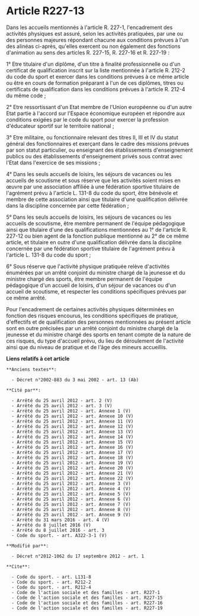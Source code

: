 # Article R227-13

Dans les accueils mentionnés à l'article R. 227-1, l'encadrement des activités physiques est assuré, selon les activités
pratiquées, par une ou des personnes majeures répondant chacune aux conditions prévues à l'un des alinéas ci-après, qu'elles
exercent ou non également des fonctions d'animation au sens des articles R. 227-15, R. 227-16 et R. 227-19 : 

1° Etre titulaire d'un diplôme, d'un titre à finalité professionnelle ou d'un certificat de qualification inscrit sur la
liste mentionnée à l'article R. 212-2 du code du sport et exercer dans les conditions prévues à ce même article ou être en
cours de formation préparant à l'un de ces diplômes, titres ou certificats de qualification dans les conditions prévues à
l'article R. 212-4 du même code ; 

2° Etre ressortissant d'un Etat membre de l'Union européenne ou d'un autre Etat partie à l'accord sur l'Espace économique
européen et répondre aux conditions exigées par le code du sport pour exercer la profession d'éducateur sportif sur le
territoire national ; 

3° Etre militaire, ou fonctionnaire relevant des titres II, III et IV du statut général des fonctionnaires et exerçant dans
le cadre des missions prévues par son statut particulier, ou enseignant des établissements d'enseignement publics ou des
établissements d'enseignement privés sous contrat avec l'Etat dans l'exercice de ses missions ; 

4° Dans les seuls accueils de loisirs, les séjours de vacances ou les accueils de scoutisme et sous réserve que les activités
soient mises en œuvre par une association affiliée à une fédération sportive titulaire de l'agrément prévu à l'article L.
131-8 du code du sport, être bénévole et membre de cette association ainsi que titulaire d'une qualification délivrée dans la
discipline concernée par cette fédération ; 

5° Dans les seuls accueils de loisirs, les séjours de vacances ou les accueils de scoutisme, être membre permanent de
l'équipe pédagogique ainsi que titulaire d'une des qualifications mentionnées au 1° de l'article R. 227-12 ou bien agent de
la fonction publique mentionné au 2° de ce même article, et titulaire en outre d'une qualification délivrée dans la
discipline concernée par une fédération sportive titulaire de l'agrément prévu à l'article L. 131-8 du code du sport ; 

6° Sous réserve que l'activité physique pratiquée relève d'activités énumérées par un arrêté conjoint du ministre chargé de
la jeunesse et du ministre chargé des sports, être membre permanent de l'équipe pédagogique d'un accueil de loisirs, d'un
séjour de vacances ou d'un accueil de scoutisme, et respecter les conditions spécifiques prévues par ce même arrêté. 

Pour l'encadrement de certaines activités physiques déterminées en fonction des risques encourus, les conditions spécifiques
de pratique, d'effectifs et de qualification des personnes mentionnées au présent article sont en outre précisées par un
arrêté conjoint du ministre chargé de la jeunesse et du ministre chargé des sports en tenant compte de la nature de ces
risques, du type d'accueil prévu, du lieu de déroulement de l'activité ainsi que du niveau de pratique et de l'âge des
mineurs accueillis.

**Liens relatifs à cet article**

	**Anciens textes**:

	  - Décret n°2002-883 du 3 mai 2002 - art. 13 (Ab)

	**Cité par**:

	  - Arrêté du 25 avril 2012 - art. 2 (V)
	  - Arrêté du 25 avril 2012 - art. 3 (V)
	  - Arrêté du 25 avril 2012 - art. Annexe 1 (V)
	  - Arrêté du 25 avril 2012 - art. Annexe 10 (V)
	  - Arrêté du 25 avril 2012 - art. Annexe 11 (V)
	  - Arrêté du 25 avril 2012 - art. Annexe 12 (V)
	  - Arrêté du 25 avril 2012 - art. Annexe 13 (V)
	  - Arrêté du 25 avril 2012 - art. Annexe 14 (V)
	  - Arrêté du 25 avril 2012 - art. Annexe 15 (V)
	  - Arrêté du 25 avril 2012 - art. Annexe 16 (V)
	  - Arrêté du 25 avril 2012 - art. Annexe 17 (V)
	  - Arrêté du 25 avril 2012 - art. Annexe 18 (V)
	  - Arrêté du 25 avril 2012 - art. Annexe 19 (V)
	  - Arrêté du 25 avril 2012 - art. Annexe 20 (V)
	  - Arrêté du 25 avril 2012 - art. Annexe 21 (V)
	  - Arrêté du 25 avril 2012 - art. Annexe 22 (V)
	  - Arrêté du 25 avril 2012 - art. Annexe 3 (V)
	  - Arrêté du 25 avril 2012 - art. Annexe 4 (V)
	  - Arrêté du 25 avril 2012 - art. Annexe 5 (V)
	  - Arrêté du 25 avril 2012 - art. Annexe 6 (V)
	  - Arrêté du 25 avril 2012 - art. Annexe 7 (V)
	  - Arrêté du 25 avril 2012 - art. Annexe 8 (V)
	  - Arrêté du 25 avril 2012 - art. Annexe 9 (V)
	  - Arrêté du 31 mars 2016 - art. 4 (V)
	  - Arrêté du 8 juillet 2016 (V)
	  - Arrêté du 8 juillet 2016 - art. 3
	  - Code du sport. - art. A322-3-1 (V)

	**Modifié par**:

	  - Décret n°2012-1062 du 17 septembre 2012 - art. 1

	**Cite**:

	  - Code du sport. - art. L131-8
	  - Code du sport. - art. R212-2
	  - Code du sport. - art. R212-4
	  - Code de l'action sociale et des familles - art. R227-1
	  - Code de l'action sociale et des familles - art. R227-15
	  - Code de l'action sociale et des familles - art. R227-16
	  - Code de l'action sociale et des familles - art. R227-19

